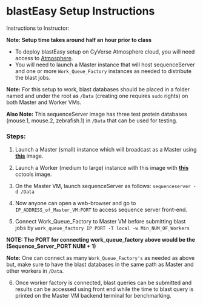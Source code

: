 # blastEasy Setup Instructions

Instructions to Instructor:

**Note: Setup time takes around half an hour prior to class**

+ To deploy blastEasy setup on CyVerse Atmosphere cloud, you will need access to [Atmosphere](www.atmo.cyverse.org).
+ You will need to launch a Master instance that will host sequenceServer and one or more `Work_Queue_Factory` instances as needed to distribute the blast jobs. 

**Note:** For this setup to work, blast databases should be placed in a folder named and under the root as `/Data` (creating one requires `sudo` rights) on both Master and Worker VMs. 

**Also Note:** This sequenceServer image has three test protein databases (mouse.1, mouse.2, zebrafish.1) in `/Data` that can be used for testing. 

### Steps:

1. Launch a Master (small) instance which will broadcast as a Master using **[this](https://atmo.cyverse.org/application/images/1756)** image.

2. Launch a Worker (medium to large) instance with this image with **[this](https://atmo.cyverse.org/application/images/1748)** cctools image. 

3. On the Master VM, launch sequenceServer as follows:
`sequenceserver -d /Data`

4. Now anyone can open a web-browser and go to `IP_ADDRESS_of_Master_VM:PORT` to access sequence server front-end. 

5. Connect Work_Queue_Factory to Master VM before submitting blast jobs by
`work_queue_factory IP PORT -T local -w Min_NUM_OF_Workers`

**NOTE: The PORT for connecting work_queue_factory above would be the (Sequence_Server_PORT NUM + 1)** 

**Note:** One can connect as many `Work_Queue_Factory's` as needed as above but, make sure to have the blast databases in the same path as Master and other workers in `/Data`.

6. Once worker factory is connected, blast queries can be submitted and results can be accessed using front end while the time to blast query is printed on the Master VM backend terminal for benchmarking. 
